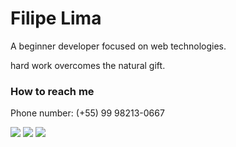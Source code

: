#  Filipe Lima
<!---
About.me
--->

A beginner developer focused on web technologies.

hard work overcomes the natural gift.
<!---
Contact
--->

### How to reach me

Phone number: (+55) 99 98213-0667

[<img src="https://img.shields.io/static/v1?label=&message=Filipe%20Lima&color=%23645FCE&&style=flat-square&logo=linkedin&logoColor=white" />](https://www.linkedin.com/in/datsfilipe/)
[<img src="https://img.shields.io/static/v1?label=&message=datsfilipe@gmail.com&color=%23645FCE&&style=flat-square&logo=gmail&logoColor=white" />](mailto:datsfilipe@gmail.com)
[<img src="https://img.shields.io/static/v1?label=&message=@datisfilipe&color=%23645FCE&&style=flat-square&logo=twitter&logoColor=white" />](https://twitter.com/datisfilipe)
